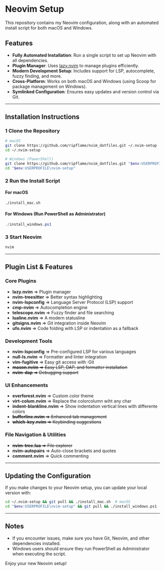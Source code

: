 # Neovim Setup

This repository contains my Neovim configuration, along with an automated install script for both macOS and Windows.
## Features
- **Fully Automated Installation**: Run a single script to set up Neovim with all dependencies.
- **Plugin Manager**: Uses [lazy.nvim](https://github.com/folke/lazy.nvim) to manage plugins efficiently.
- **Modern Development Setup**: Includes support for LSP, autocomplete, fuzzy finding, and more.
- **Cross-Platform**: Works on both macOS and Windows (using Scoop for package management on Windows).
- **Symlinked Configuration**: Ensures easy updates and version control via Git.

---

## Installation Instructions

### **1 Clone the Repository**
```sh
# macOS
git clone https://github.com/ripflame/nvim_dotfiles.git ~/.nvim-setup
cd ~/.nvim-setup

# Windows (PowerShell)
git clone https://github.com/ripflame/nvim_dotfiles.git "$env:USERPROFILE\nvim-setup"
cd "$env:USERPROFILE\nvim-setup"
```

### **2 Run the Install Script**
#### **For macOS**
```sh
./install_mac.sh
```
#### **For Windows** (Run PowerShell as Administrator)
```powershell
./install_windows.ps1
```

### **3 Start Neovim**
```sh
nvim
```

---

## Plugin List & Features

### **Core Plugins**
- **lazy.nvim** => Plugin manager
- **nvim-treesitter** => Better syntax highlighting
- **nvim-lspconfig** => Language Server Protocol (LSP) support
- **cmp-nvim** => Autocompletion engine
- **telescope.nvim** => Fuzzy finder and file searching
- **lualine.nvim** => A modern statusline
- **gitsigns.nvim** => Git integration inside Neovim
- **ufo.nvim** => Code folding with LSP or indentation as a fallback

### **Development Tools**
- **nvim-lspconfig** => Pre-configured LSP for various languages
- **null-ls.nvim** => Formatter and linter integration
- **vim-fugitive** => Easy git access with :Git
- ~~**mason.nvim** => Easy LSP, DAP, and formatter installation~~
- ~~**nvim-dap** => Debugging support~~

### **UI Enhancements**
- **everforest.nvim** => Custom color theme
- **virt-colum.nvim** => Replace the colorcolumn wiht any char
- **indent-blankline.nvim** => Show indentation vertical lines with differente colors
- ~~**bufferline.nvim** => Enhanced tab management~~
- ~~**which-key.nvim** => Keybinding suggestions~~

### **File Navigation & Utilities**
- ~~**nvim-tree.lua** => File explorer~~
- **nvim-autopairs** => Auto-close brackets and quotes
- **comment.nvim** => Quick commenting

---

## Updating the Configuration
If you make changes to your Neovim setup, you can update your local version with:
```sh
cd ~/.nvim-setup && git pull && ./install_mac.sh  # macOS
cd "$env:USERPROFILE\nvim-setup" && git pull && ./install_windows.ps1  # Windows
```

---

## Notes
- If you encounter issues, make sure you have Git, Neovim, and other dependencies installed.
- Windows users should ensure they run PowerShell as Administrator when executing the script.

Enjoy your new Neovim setup!

